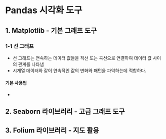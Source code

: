 # Pandas 시각화 도구

## 1. Matplotlib - 기본 그래프 도구

### 1-1 선 그래프

- 선 그래프는 연속하는 데이터 값들을 직선 또는 곡선으로 연결하여 데이터 값 사이의 관계를 나타냄
- 시계열 데이터와 같이 연속적인 값의 변화와 패턴을 파악하는데 적합하다.

#### 기본 사용법

- 



## 2. Seaborn 라이브러리 - 고급 그래프 도구





## 3. Folium 라이브러리 - 지도 활용